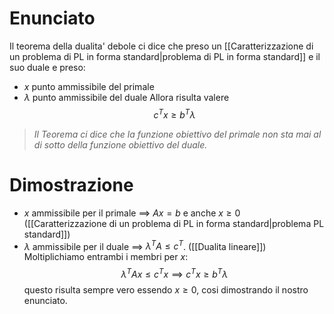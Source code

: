 # Enunciato
Il teorema della dualita' debole ci dice che preso un [[Caratterizzazione di un problema di PL in forma standard|problema di PL in forma standard]] e il suo duale e preso:
- $x$ punto ammissibile del primale
- $\lambda$ punto ammissibile del duale
Allora risulta valere
$$
c^Tx\geq b^T\lambda
$$

>*Il Teorema ci dice che la funzione obiettivo del primale non sta mai al di sotto della funzione obiettivo del duale.*
# Dimostrazione
- $x$ ammissibile per il primale $\implies$ $Ax=b$ e anche $x\geq 0$ ([[Caratterizzazione di un problema di PL in forma standard|problema PL standard]])
- $\lambda$ ammissibile per il duale $\implies$ $\lambda^TA\leq c^T$. ([[Dualita lineare]])
Moltiplichiamo entrambi i membri per $x$:
$$
\lambda^TAx\leq c^Tx \implies c^Tx \geq b^T\lambda
$$
questo risulta sempre vero essendo $x\geq 0$, cosi dimostrando il nostro enunciato.